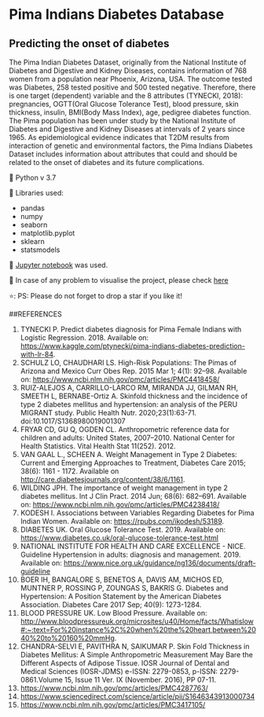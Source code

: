 # Pima Indians Diabetes Database
## Predicting the onset of diabetes

The Pima Indian Diabetes Dataset, originally from the National Institute of Diabetes and Digestive and Kidney Diseases, contains information of 768 women from a population near Phoenix, Arizona, USA. The outcome tested was Diabetes, 258 tested positive and 500 tested negative. Therefore, there is one target (dependent) variable and the 8 attributes (TYNECKI, 2018): pregnancies, OGTT(Oral Glucose Tolerance Test), blood pressure, skin thickness, insulin, BMI(Body Mass Index), age, pedigree diabetes function.
The Pima population has been under study by the National Institute of Diabetes and Digestive and Kidney Diseases at intervals of 2 years since 1965. As epidemiological evidence indicates that T2DM results from interaction of genetic and environmental factors, the Pima Indians Diabetes Dataset includes information about attributes that could and should be related to the onset of diabetes and its future complications.

:pushpin: Python v 3.7

:pushpin: Libraries used:
* pandas
* numpy
* seaborn
* matplotlib.pyplot
* sklearn
* statsmodels

:pushpin: [Jupyter notebook](https://jupyter.org/) was used. 

:bell: In case of any problem to visualise the project, please check [here](shorturl.at/hHLT4)

⭐: PS: Please do not forget to drop a star if you like it!

##REFERENCES

1. TYNECKI P. Predict diabetes diagnosis for Pima Female Indians with Logistic Regression. 2018. Available on: https://www.kaggle.com/ptynecki/pima-indians-diabetes-prediction-with-lr-84.
2. SCHULZ LO, CHAUDHARI LS. High-Risk Populations: The Pimas of Arizona and Mexico Curr Obes Rep. 2015 Mar 1; 4(1): 92–98. Available on: https://www.ncbi.nlm.nih.gov/pmc/articles/PMC4418458/
3. RUIZ-ALEJOS A, CARRILLO-LARCO RM, MIRANDA JJ, GILMAN RH, SMEETH L, BERNABE-Ortiz A. Skinfold thickness and the incidence of type 2 diabetes mellitus and hypertension: an analysis of the PERU MIGRANT study. Public Health Nutr. 2020;23(1):63-71. doi:10.1017/S1368980019001307
4. FRYAR CD, GU Q, OGDEN CL. Anthropometric reference data for children and adults: United States, 2007–2010. National Center for Health Statistics. Vital Health Stat 11(252). 2012.
5. VAN GAAL L., SCHEEN A. Weight Management in Type 2 Diabetes: Current and Emerging Approaches to Treatment, Diabetes Care 2015; 38(6): 1161 - 1172. Available on http://care.diabetesjournals.org/content/38/6/1161.
6. WILDING JPH. The importance of weight management in type 2 diabetes mellitus. Int J Clin Pract. 2014 Jun; 68(6): 682–691. Available on: https://www.ncbi.nlm.nih.gov/pmc/articles/PMC4238418/
7. KODESH I. Associations between Variables Regarding Diabetes for Pima Indian Women. Available on: https://rpubs.com/ikodesh/53189.
8. DIABETES UK. Oral Glucose Tolerance Test. 2019. Available on: https://www.diabetes.co.uk/oral-glucose-tolerance-test.html
9. NATIONAL INSTITUTE FOR HEALTH AND CARE EXCELLENCE - NICE. Guideline Hypertension in adults: diagnosis and management. 2019. Available on: https://www.nice.org.uk/guidance/ng136/documents/draft-guideline
10. BOER IH, BANGALORE S, BENETOS A, DAVIS AM, MICHOS ED, MUNTNER P, ROSSING P, ZOUNGAS S, BAKRIS G. Diabetes and Hypertension: A Position Statement by the American Diabetes Association. Diabetes Care 2017 Sep; 40(9): 1273-1284.
11. BLOOD PRESSURE UK. Low Blood Pressure. Available on: http://www.bloodpressureuk.org/microsites/u40/Home/facts/Whatislow#:~:text=For%20instance%2C%20when%20the%20heart,between%2040%20to%20160%20mmHg.
12. CHANDRA-SELVI E, PAVITHRA N, SAIKUMAR P. Skin Fold Thickness in Diabetes Mellitus: A Simple Anthropometric Measurement May Bare the Different Aspects of Adipose Tissue. IOSR Journal of Dental and Medical Sciences (IOSR-JDMS) e-ISSN: 2279-0853, p-ISSN: 2279-0861.Volume 15, Issue 11 Ver. IX (November. 2016), PP 07-11.
13. https://www.ncbi.nlm.nih.gov/pmc/articles/PMC4287763/
14. https://www.sciencedirect.com/science/article/pii/S1646343913000734
15. https://www.ncbi.nlm.nih.gov/pmc/articles/PMC3417105/


